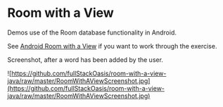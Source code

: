 # Room with a View

Demos use of the Room database functionality in Android.

See [Android Room with a View](https://codelabs.developers.google.com/codelabs/android-room-with-a-view/#0) if you want to work through the exercise.

Screenshot, after a word has been added by the user.

![https://github.com/fullStackOasis/room-with-a-view-java/raw/master/RoomWithAViewScreenshot.jpg](https://github.com/fullStackOasis/room-with-a-view-java/raw/master/RoomWithAViewScreenshot.jpg)
